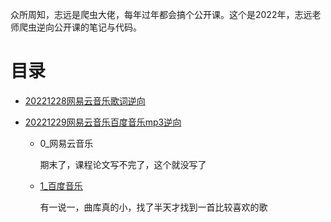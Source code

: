 众所周知，志远是爬虫大佬，每年过年都会搞个公开课。这个是2022年，志远老师爬虫逆向公开课的笔记与代码。

# 目录

- [20221228网易云音乐歌词逆向](20221228网易云音乐歌词逆向)

- [20221229网易云音乐百度音乐mp3逆向](20221229网易云音乐百度音乐mp3逆向)

  - 0_网易云音乐

    期末了，课程论文写不完了，这个就没写了

  - [1_百度音乐](20221229网易云音乐百度音乐mp3逆向/1_百度音乐)

    有一说一，曲库真的小，找了半天才找到一首比较喜欢的歌
